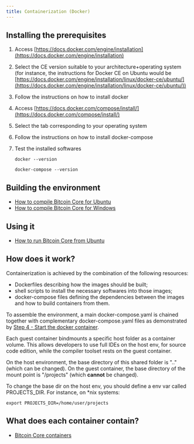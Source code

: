 ```yaml
---
title: Containerization (Docker)
---
```

Installing the prerequisites
-----------

1. Access [https://docs.docker.com/engine/installation](https://docs.docker.com/engine/installation)

2. Select the CE version suitable to your architecture+operating system (for instance, the instructions for Docker CE on Ubuntu would be [https://docs.docker.com/engine/installation/linux/docker-ce/ubuntu/](https://docs.docker.com/engine/installation/linux/docker-ce/ubuntu/))

3. Follow the instructions on how to install docker

4. Access [https://docs.docker.com/compose/install/](https://docs.docker.com/compose/install/)

5. Select the tab corresponding to your operating system

6. Follow the instructions on how to install docker-compose

7. Test the installed softwares

   ```docker --version```

   ```docker-compose --version```


Building the environment
--------------------
- [How to compile Bitcoin Core for Ubuntu](how-to/compile-bitcoin-core-for-ubuntu.md)
- [How to compile Bitcoin Core for Windows](how-to/compile-bitcoin-core-for-windows.md)


Using it
--------
- [How to run Bitcoin Core from Ubuntu](how-to/run-bitcoin-core-from-ubuntu.md)


How does it work?
-----------------
Containerization is achieved by the combination of the following resources:

- Dockerfiles describing how the images should be built;
- shell scripts to install the necessary softwares into those images;
- docker-compose files defining the dependencies between the images and how to build containers from them.

To assemble the environment, a main docker-compose.yaml is chained together with complementary docker-compose.yaml files as demonstrated by [Step 4 - Start the docker container](how-to/compile-bitcoin-core-for-ubuntu.md#step-4).

Each guest container bindmounts a specific host folder as a container volume.
This allows developers to use full IDEs on the host env, for source code edition, while the compiler toolset rests on the guest container.

On the host environment, the base directory of this shared folder is ".." (which can be changed).
On the guest container, the base directory of the mount point is "/projects" (which **cannot** be changed).

To change the base dir on the host env, you should define a env var called PROJECTS_DIR.
For instance, on \*nix systems:

    export PROJECTS_DIR=/home/user/projects


What does each container contain?
------------------

- [Bitcoin Core containers](containers-bitcoin.md)

